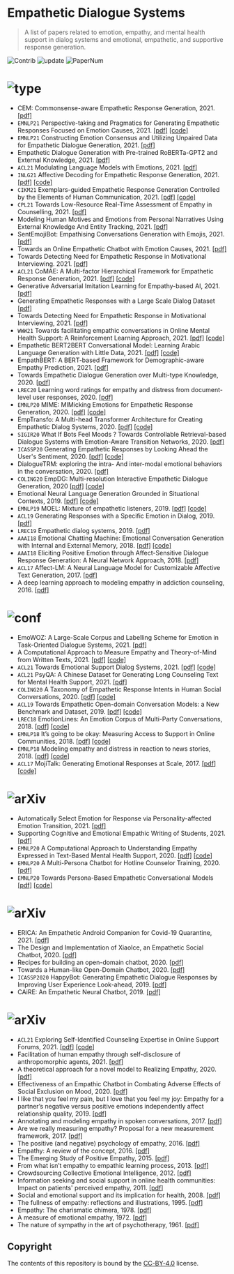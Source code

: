 # Empathetic Dialogue Systems

> A list of papers related to emotion, empathy, and mental health support in dialog systems and emotional, empathetic, and supportive response generation.

<img src="https://img.shields.io/badge/Contributions-Welcome-278ea5" alt="Contrib"/> <img src="https://img.shields.io/badge/Last%20Update-2021--09--21-success" alt="update"/> <img src="https://img.shields.io/badge/Number%20of%20Papers-74-2D333B" alt="PaperNum"/>

# <img src="https://img.shields.io/badge/Paper%20Type-Model-informational" alt="type"/>

- CEM: Commonsense-aware Empathetic Response Generation, 2021. [[pdf]](https://arxiv.org/abs/2109.05739)
- `EMNLP21` Perspective-taking and Pragmatics for Generating Empathetic Responses Focused on Emotion Causes, 2021. [[pdf]](https://arxiv.org/abs/2109.08828) [[code]](https://github.com/skywalker023/focused-empathy)
- `EMNLP21` Constructing Emotion Consensus and Utilizing Unpaired Data for Empathetic Dialogue Generation, 2021. [[pdf]](https://arxiv.org/abs/2109.07779)
- Empathetic Dialogue Generation with Pre-trained RoBERTa-GPT2 and External Knowledge, 2021. [[pdf]](https://arxiv.org/abs/2109.03004)
- `ACL21` Modulating Language Models with Emotions, 2021. [[pdf]](https://arxiv.org/abs/2108.07886)
- `INLG21` Affective Decoding for Empathetic Response Generation, 2021. [[pdf]](https://arxiv.org/abs/2108.08102) [[code]](https://github.com/zenggo/affective-decoding-4-empathetic-dialog)
- `CIKM21` Exemplars-guided Empathetic Response Generation Controlled by the Elements of Human Communication, 2021. [[pdf]](http://arxiv.org/abs/2106.11791) [[code]](https://github.com/declare-lab/exemplary-empathy)
- `CPL21` Towards Low-Resource Real-Time Assessment of Empathy in Counselling, 2021. [[pdf]](https://www.aclweb.org/anthology/2021.clpsych-1.22/)
- Modeling Human Motives and Emotions from Personal Narratives Using External Knowledge And Entity Tracking, 2021. [[pdf]](https://dl.acm.org/doi/abs/10.1145/3442381.3449997)
- SentEmojiBot: Empathising Conversations Generation with Emojis, 2021. [[pdf]](http://arxiv.org/abs/2105.12399)
- Towards an Online Empathetic Chatbot with Emotion Causes, 2021. [[pdf]](http://arxiv.org/abs/2105.11903)
- Towards Detecting Need for Empathetic Response in Motivational Interviewing. 2021. [[pdf]](http://arxiv.org/abs/2105.09649)
- `ACL21` CoMAE: A Multi-factor Hierarchical Framework for Empathetic Response Generation, 2021. [[pdf]](https://arxiv.org/abs/2105.08316) [[code]](https://github.com/chujiezheng/CoMAE)
- Generative Adversarial Imitation Learning for Empathy-based AI, 2021. [[pdf]](http://arxiv.org/abs/2105.13328)
- Generating Empathetic Responses with a Large Scale Dialog Dataset [[pdf]](http://arxiv.org/abs/2105.06829)
- Towards Detecting Need for Empathetic Response in Motivational Interviewing, 2021. [[pdf]](http://arxiv.org/abs/2105.09649) 
- `WWW21` Towards facilitating empathic conversations in Online Mental Health Support: A Reinforcement Learning Approach, 2021. [[pdf]](https://arxiv.org/abs/2101.07714) [[code]](https://github.com/behavioral-data/PARTNER)
- Empathetic BERT2BERT Conversational Model: Learning Arabic Language Generation with Little Data, 2021. [[pdf]](https://arxiv.org/abs/2103.04353) [[code]](https://github.com/aub-mind/Arabic-Empathetic-Chatbot)
- EmpathBERT: A BERT-based Framework for Demographic-aware Empathy Prediction, 2021. [[pdf]](https://arxiv.org/abs/2102.00272)
- Towards Empathetic Dialogue Generation over Multi-type Knowledge, 2020. [[pdf]](http://arxiv.org/abs/2009.09708)
- `LREC20` Learning word ratings for empathy and distress from document-level user responses, 2020. [[pdf]](http://arxiv.org/abs/1912.01079)
- `EMNLP20` MIME: MIMicking Emotions for Empathetic Response Generation, 2020. [[pdf]](https://arxiv.org/abs/2010.01454) [[code]](https://github.com/declare-lab/MIME)
- EmpTransfo: A Multi-head Transformer Architecture for Creating Empathetic Dialog Systems, 2020. [[pdf]](https://arxiv.org/abs/2003.02958) [[code]](https://github.com/roholazandie/EmpTransfo)
- `SIGIR20` What If Bots Feel Moods ? Towards Controllable Retrieval-based Dialogue Systems with Emotion-Aware Transition Networks, 2020. [[pdf]](https://dl.acm.org/doi/abs/10.1145/3397271.3401108)
- `ICASSP20` Generating Empathetic Responses by Looking Ahead the User's Sentiment, 2020. [[pdf]](https://ieeexplore.ieee.org/document/9054379/) [[code]](https://github.com/HLTCHKUST/sentiment-lookahead)
- DialogueTRM: exploring the intra- And inter-modal emotional behaviors in the conversation, 2020. [[pdf]](https://arxiv.org/abs/2010.07637)
- `COLING20` EmpDG: Multi-resolution Interactive Empathetic Dialogue Generation, 2020 [[pdf]](https://arxiv.org/abs/1911.08698) [[code]](https://github.com/qtli/EmpDG)
- Emotional Neural Language Generation Grounded in Situational Contexts, 2019. [[pdf]](http://arxiv.org/abs/1911.11161) [[code]](https://github.com/sashank06/CCNLG-emotion)
- `EMNLP19`  MOEL: Mixture of empathetic listeners, 2019. [[pdf]](https://www.aclweb.org/anthology/D19-1012) [[code]](https://github.com/HLTCHKUST/MoEL)
- `ACL19`  Generating Responses with a Specific Emotion in Dialog, 2019. [[pdf]](http://arxiv.org/abs/1911.11161)
- `LREC19`  Empathetic dialog systems, 2019. [[pdf]](http://lrec2018.lrec-conf.org/media/filer_public/2018/05/03/pascale_fungempathetic_dialog_systems.pdf)
- `AAAI18` Emotional Chatting Machine: Emotional Conversation Generation with Internal and External Memory, 2018. [[pdf]](http://arxiv.org/abs/1802.08379) [[code]](https://github.com/tuxchow/ecm)
- `AAAI18` Eliciting Positive Emotion through Affect-Sensitive Dialogue Response Generation: A Neural Network Approach, 2018. [[pdf]](https://ahcweb01.naist.jp/papers/conference/2018/201802_AAAI_nurul-lu_1/201802_AAAI_nurul-lu_1.paper.pdf)
- `ACL17` Affect-LM: A Neural Language Model for Customizable Affective Text Generation, 2017. [[pdf]](http://arxiv.org/abs/1704.06851)
- A deep learning approach to modeling empathy in addiction counseling, 2016. [[pdf]](http://www.isca-speech.org/archive/Interspeech_2016/abstracts/0554.html)

# <img src="https://img.shields.io/badge/Paper%20Type-Dataset-red" alt="conf"/>

- EmoWOZ: A Large-Scale Corpus and Labelling Scheme for Emotion in Task-Oriented Dialogue Systems, 2021. [[pdf]](https://arxiv.org/abs/2109.04919)
- A Computational Approach to Measure Empathy and Theory-of-Mind from Written Texts, 2021. [[pdf]](https://arxiv.org/abs/2108.11810) [[code]](https://github.com/humanfactorspsych/covid19-tom-empathy-diary?utm_source=catalyzex.com)
- `ACL21` Towards Emotional Support Dialog Systems, 2021. [[pdf]](http://arxiv.org/abs/2106.01144) [[code]](https://github.com/thu-coai/Emotional-Support-Conversation)
- `ACL21` PsyQA: A Chinese Dataset for Generating Long Counseling Text for Mental Health Support, 2021. [[pdf]](http://arxiv.org/abs/2106.01702)
- `COLING20` A Taxonomy of Empathetic Response Intents in Human Social Conversations, 2020. [[pdf]](http://arxiv.org/abs/2012.04080) [[code]](https://github.com/anuradha1992/EmpatheticIntents)
- `ACL19` Towards Empathetic Open-domain Conversation Models: a New Benchmark and Dataset, 2019. [[pdf]](https://arxiv.org/abs/1811.00207) [[code]](https://github.com/facebookresearch/EmpatheticDialogues)
- `LREC18` EmotionLines: An Emotion Corpus of Multi-Party Conversations, 2018. [[pdf]](http://arxiv.org/abs/1802.08379) [[code]](https://academiasinicanlplab.github.io/#download)
- `EMNLP18` It’s going to be okay: Measuring Access to Support in Online Communities, 2018. [[pdf]](http://aclweb.org/anthology/D18-1004) [[code]](https://github.com/davidjurgens/support)
- `EMNLP18` Modeling empathy and distress in reaction to news stories, 2018. [[pdf]](http://arxiv.org/abs/1808.10399) [[code]](https://github.com/wwbp/empathic_reactions)
- `ACL17` MojiTalk: Generating Emotional Responses at Scale, 2017. [[pdf]](http://aclweb.org/anthology/D18-1004) [[code]](https://github.com/ArponKundu/UIU_MojiTalk?utm_source=catalyzex.com)

# <img src="https://img.shields.io/badge/Paper%20Type-Framework-brightgreen" alt="arXiv"/>

- Automatically Select Emotion for Response via Personality-affected Emotion Transition, 2021. [[pdf]](http://arxiv.org/abs/2106.15846)
- Supporting Cognitive and Emotional Empathic Writing of Students, 2021. [[pdf]](http://arxiv.org/abs/2105.14815)
- `EMNLP20` A Computational Approach to Understanding Empathy Expressed in Text-Based Mental Health Support, 2020. [[pdf]](https://arxiv.org/abs/2009.08441) [[code]](https://github.com/behavioral-data/Empathy-Mental-Health)
- `EMNLP20` A Multi-Persona Chatbot for Hotline Counselor Training, 2020. [[pdf]](https://www.aclweb.org/anthology/2020.findings-emnlp.324)
- `EMNLP20` Towards Persona-Based Empathetic Conversational Models [[pdf]](http://arxiv.org/abs/2004.12316) [[code]](https://github.com/zhongpeixiang/PEC)

# <img src="https://img.shields.io/badge/Paper%20Type-Chatbot-ff69bf" alt="arXiv"/>

- ERICA: An Empathetic Android Companion for Covid-19 Quarantine, 2021. [[pdf]](http://arxiv.org/abs/2106.02325)
- The Design and Implementation of XiaoIce, an Empathetic Social Chatbot, 2020. [[pdf]](http://arxiv.org/abs/1812.08989)
- Recipes for building an open-domain chatbot, 2020. [[pdf]](http://arxiv.org/abs/2004.13637)
- Towards a Human-like Open-Domain Chatbot, 2020. [[pdf]](http://arxiv.org/abs/2001.09977)
- `ICASSP2020` HappyBot: Generating Empathetic Dialogue Responses by Improving User Experience Look-ahead, 2019.  [[pdf]](http://arxiv.org/abs/1906.08487)
- CAiRE: An Empathetic Neural Chatbot, 2019. [[pdf]](http://arxiv.org/abs/1907.12108)

# <img src="https://img.shields.io/badge/Paper%20Type-Psychology-blueviolet" alt="arXiv"/>

- `ACL21` Exploring Self-Identified Counseling Expertise in Online Support Forums, 2021. [[pdf]](http://arxiv.org/abs/2106.12976) [[code]](https://github.com/MichiganNLP/MHP-and-Peers-Reddit)
- Facilitation of human empathy through self-disclosure of anthropomorphic agents, 2021. [[pdf]](http://arxiv.org/abs/2106.09906)
- A theoretical approach for a novel model to Realizing Empathy, 2020. [[pdf]](https://arxiv.org/abs/2009.01229)
- Effectiveness of an Empathic Chatbot in Combating Adverse Effects of Social Exclusion on Mood, 2020. [[pdf]](https://www.frontiersin.org/article/10.3389/fpsyg.2019.03061/full)
- I like that you feel my pain, but I love that you feel my joy: Empathy for a partner’s negative versus positive emotions independently affect relationship quality, 2019. [[pdf]](http://journals.sagepub.com/doi/10.1177/0265407517746518)
- Annotating and modeling empathy in spoken conversations, 2017. [[pdf]](http://arxiv.org/abs/1705.04839)
- Are we really measuring empathy? Proposal for a new measurement framework, 2017. [[pdf]](https://linkinghub.elsevier.com/retrieve/pii/S0149763417304852)
- The positive (and negative) psychology of empathy, 2016. [[pdf]](https://www.semanticscholar.org/paper/The-Positive-(and-Negative)-Psychology-of-Empathy-Grynberg-Konrath/4d7278564c9ece399f62df490960c2e0b4d73860)
- Empathy: A review of the concept, 2016. [[pdf]](http://journals.sagepub.com/doi/10.1177/1754073914558466)
- The Emerging Study of Positive Empathy, 2015. [[pdf]](https://onlinelibrary.wiley.com/doi/10.1111/spc3.12157)
- From what isn’t empathy to empathic learning process, 2013. [[pdf]](https://linkinghub.elsevier.com/retrieve/pii/S1877042814010696)
- Crowdsourcing Collective Emotional Intelligence, 2012. [[pdf]](https://arxiv.org/abs/1204.3481)
- Information seeking and social support in online health communities: Impact on patients' perceived empathy, 2011. [[pdf]](https://academic.oup.com/jamia/article/18/3/298/699704)
- Social and emotional support and its implication for health, 2008. [[pdf]](https://www.ncbi.nlm.nih.gov/pmc/articles/PMC2729718/pdf/nihms138203.pdf)
- The fullness of empathy: reflections and illustrations, 1995. [[pdf]](http://ajot.aota.org/Article.aspx?doi=10.5014/ajot.49.1.24)
- Empathy: The charismatic chimera, 1978. [[pdf]](http://www.tandfonline.com/doi/abs/10.1080/00220612.1978.10671527)
- A measure of emotional empathy, 1972. [[pdf]](https://onlinelibrary.wiley.com/doi/10.1111/j.1467-6494.1972.tb00078.x)
- The nature of sympathy in the art of psychotherapy, 1961. [[pdf]](https://www.tandfonline.com/doi/abs/10.1080/00332747.1961.11023267)

## Copyright

The contents of this repository is bound by the [CC-BY-4.0](https://creativecommons.org/licenses/by/4.0/) license.

